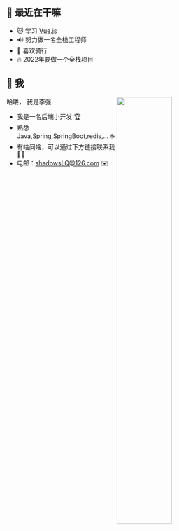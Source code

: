 ## 🥳 最近在干嘛

* 🐱 学习 [Vue.js](https://cn.vuejs.org/)
* 🔊 努力做一名全栈工程师
* 🎸 喜欢骑行
* 🔥 2022年要做一个全栈项目

## 🤩 我

<img style="width: 50%" align="right" src="https://github-readme-stats.vercel.app/api?username=shadowLQ&show_icons=true&hide_border=true&theme=tokyonight" />

哈喽， 我是李强.

- 我是一名后端小开发 🏆
- 熟悉 Java,Spring,SpringBoot,redis,... ☕️
- 有啥问啥，可以通过下方链接联系我 🐱‍🏍
- 电邮：shadowsLQ@126.com ✉️

[comment]: <> (## 📖 文章)
